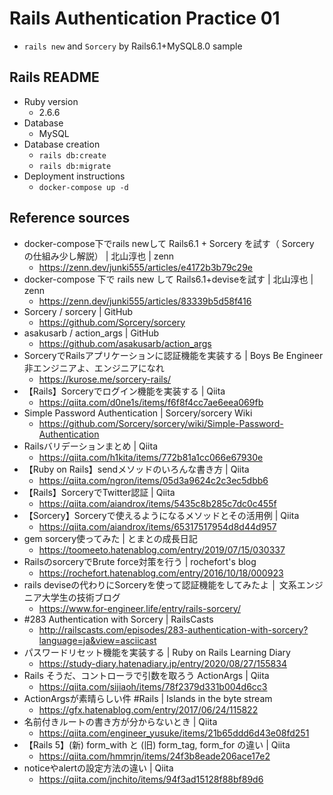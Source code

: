 # Rails Authentication Practice 01
- `rails new` and `Sorcery` by Rails6.1+MySQL8.0 sample

## Rails README
- Ruby version
  - 2.6.6
- Database
  - MySQL
- Database creation
  - `rails db:create`
  - `rails db:migrate`
- Deployment instructions
  - `docker-compose up -d`

## Reference sources
- docker-compose下でrails newして Rails6.1 + Sorcery を試す（ Sorcery の仕組み少し解説） | 北山淳也 | zenn
  - https://zenn.dev/junki555/articles/e4172b3b79c29e
- docker-compose 下で rails new して Rails6.1+deviseを試す | 北山淳也 | zenn
  - https://zenn.dev/junki555/articles/83339b5d58f416
- Sorcery / sorcery | GitHub
  - https://github.com/Sorcery/sorcery
- asakusarb / action_args | GitHub
  - https://github.com/asakusarb/action_args
- SorceryでRailsアプリケーションに認証機能を実装する | Boys Be Engineer 非エンジニアよ、エンジニアになれ
  - https://kurose.me/sorcery-rails/
- 【Rails】Sorceryでログイン機能を実装する | Qiita
  - https://qiita.com/d0ne1s/items/f6f8f4cc7ae6eea069fb
- Simple Password Authentication | Sorcery/sorcery Wiki
  - https://github.com/Sorcery/sorcery/wiki/Simple-Password-Authentication
- Railsバリデーションまとめ | Qiita
  - https://qiita.com/h1kita/items/772b81a1cc066e67930e
- 【Ruby on Rails】sendメソッドのいろんな書き方 | Qiita
  - https://qiita.com/ngron/items/05d3a9624c2c3ec5dbb6
- 【Rails】SorceryでTwitter認証 | Qiita
  - https://qiita.com/aiandrox/items/5435c8b285c7dc0c455f
- 【Sorcery】Sorceryで使えるようになるメソッドとその活用例 | Qiita
  - https://qiita.com/aiandrox/items/65317517954d8d44d957
- gem sorcery使ってみた | とまとの成長日記
  - https://toomeeto.hatenablog.com/entry/2019/07/15/030337
- RailsのsorceryでBrute force対策を行う | rochefort's blog
  - https://rochefort.hatenablog.com/entry/2016/10/18/000923
- rails deviseの代わりにSorceryを使って認証機能をしてみたよ │ 文系エンジニア大学生の技術ブログ
  - https://www.for-engineer.life/entry/rails-sorcery/
- #283 Authentication with Sorcery | RailsCasts
  - http://railscasts.com/episodes/283-authentication-with-sorcery?language=ja&view=asciicast
- パスワードリセット機能を実装する | Ruby on Rails Learning Diary
  - https://study-diary.hatenadiary.jp/entry/2020/08/27/155834
- Rails そうだ、コントローラで引数を取ろう ActionArgs | Qiita
  - https://qiita.com/sijiaoh/items/78f2379d331b004d6cc3
- ActionArgsが素晴らしい件 #Rails | Islands in the byte stream
  - https://gfx.hatenablog.com/entry/2017/06/24/115822
- 名前付きルートの書き方が分からないとき | Qiita
  - https://qiita.com/engineer_yusuke/items/21b65ddd6d43e08fd251
- 【Rails 5】(新) form_with と (旧) form_tag, form_for の違い | Qiita
  - https://qiita.com/hmmrjn/items/24f3b8eade206ace17e2
- noticeやalertの設定方法の違い | Qiita
  - https://qiita.com/jnchito/items/94f3ad15128f88bf89d6
